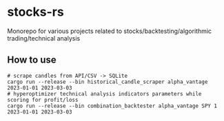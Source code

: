 # stocks-rs
Monorepo for various projects related to stocks/backtesting/algorithmic trading/technical analysis

## How to use

```shell
# scrape candles from API/CSV -> SQLite
cargo run --release --bin historical_candle_scraper alpha_vantage 2023-01-01 2023-03-03
# hyperoptimizer technical analysis indicators parameters while scoring for profit/loss
cargo run --release --bin combination_backtester alpha_vantage SPY 1 2023-01-01 2023-03-03
```
